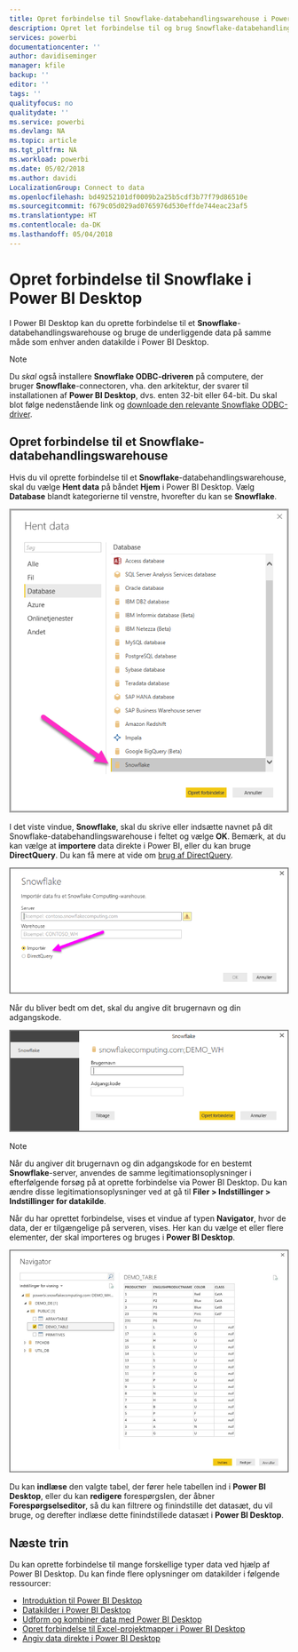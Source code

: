 ```yaml
---
title: Opret forbindelse til Snowflake-databehandlingswarehouse i Power BI Desktop
description: Opret let forbindelse til og brug Snowflake-databehandlingswarehouse i Power BI Desktop
services: powerbi
documentationcenter: ''
author: davidiseminger
manager: kfile
backup: ''
editor: ''
tags: ''
qualityfocus: no
qualitydate: ''
ms.service: powerbi
ms.devlang: NA
ms.topic: article
ms.tgt_pltfrm: NA
ms.workload: powerbi
ms.date: 05/02/2018
ms.author: davidi
LocalizationGroup: Connect to data
ms.openlocfilehash: bd49252101df0009b2a25b5cdf3b77f79d86510e
ms.sourcegitcommit: f679c05d029ad0765976d530effde744eac23af5
ms.translationtype: HT
ms.contentlocale: da-DK
ms.lasthandoff: 05/04/2018
---
```

# <a name="connect-to-snowflake-in-power-bi-desktop"></a>Opret forbindelse til Snowflake i Power BI Desktop
I Power BI Desktop kan du oprette forbindelse til et **Snowflake**-databehandlingswarehouse og bruge de underliggende data på samme måde som enhver anden datakilde i Power BI Desktop. 

> [!NOTE]
> Du *skal* også installere **Snowflake ODBC-driveren** på computere, der bruger **Snowflake**-connectoren, vha. den arkitektur, der svarer til installationen af  **Power BI Desktop**, dvs. enten 32-bit eller 64-bit. Du skal blot følge nedenstående link og [downloade den relevante Snowflake ODBC-driver](http://go.microsoft.com/fwlink/?LinkID=823762).
> 
> 

## <a name="connect-to-a-snowflake-computing-warehouse"></a>Opret forbindelse til et Snowflake-databehandlingswarehouse
Hvis du vil oprette forbindelse til et **Snowflake**-databehandlingswarehouse, skal du vælge **Hent data** på båndet **Hjem** i Power BI Desktop. Vælg **Database** blandt kategorierne til venstre, hvorefter du kan se **Snowflake**.

![](media/desktop-connect-snowflake/connect_snowflake_2b.png)

I det viste vindue, **Snowflake**, skal du skrive eller indsætte navnet på dit Snowflake-databehandlingswarehouse i feltet og vælge **OK**. Bemærk, at du kan vælge at **importere** data direkte i Power BI, eller du kan bruge **DirectQuery**. Du kan få mere at vide om [brug af DirectQuery](desktop-use-directquery.md).

![](media/desktop-connect-snowflake/connect_snowflake_3.png)

Når du bliver bedt om det, skal du angive dit brugernavn og din adgangskode.

![](media/desktop-connect-snowflake/connect_snowflake_4.png)

> [!NOTE]
> Når du angiver dit brugernavn og din adgangskode for en bestemt **Snowflake**-server, anvendes de samme legitimationsoplysninger i efterfølgende forsøg på at oprette forbindelse via Power BI Desktop. Du kan ændre disse legitimationsoplysninger ved at gå til **Filer > Indstillinger > Indstillinger for datakilde**.
> 
> 

Når du har oprettet forbindelse, vises et vindue af typen **Navigator**, hvor de data, der er tilgængelige på serveren, vises. Her kan du vælge et eller flere elementer, der skal importeres og bruges i **Power BI Desktop**.

![](media/desktop-connect-snowflake/connect_snowflake_5.png)

Du kan **indlæse** den valgte tabel, der fører hele tabellen ind i **Power BI Desktop**, eller du kan **redigere** forespørgslen, der åbner **Forespørgselseditor**, så du kan filtrere og finindstille det datasæt, du vil bruge, og derefter indlæse dette finindstillede datasæt i **Power BI Desktop**.

## <a name="next-steps"></a>Næste trin
Du kan oprette forbindelse til mange forskellige typer data ved hjælp af Power BI Desktop. Du kan finde flere oplysninger om datakilder i følgende ressourcer:

* [Introduktion til Power BI Desktop](desktop-getting-started.md)
* [Datakilder i Power BI Desktop](desktop-data-sources.md)
* [Udform og kombiner data med Power BI Desktop](desktop-shape-and-combine-data.md)
* [Opret forbindelse til Excel-projektmapper i Power BI Desktop](desktop-connect-excel.md)   
* [Angiv data direkte i Power BI Desktop](desktop-enter-data-directly-into-desktop.md)   

